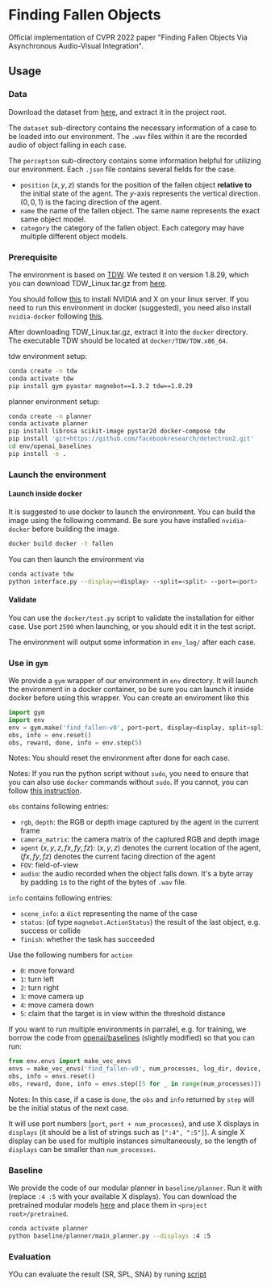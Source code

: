 # Finding Fallen Objects

Official implementation of CVPR 2022 paper "Finding Fallen Objects Via Asynchronous Audio-Visual Integration".

## Usage

### Data

Download the dataset from [here](https://github.com/chuangg/find_fallen_objects/releases/download/fallen_objects/fallen_objects_dataset.tar.gz), and extract it in the project root.

The `dataset` sub-directory contains the necessary information of a case to be loaded into our environment.
The `.wav` files within it are the recorded audio of object falling in each case.

The `perception` sub-directory contains some information helpful for utilizing our environment. Each `.json` file contains several fields for the case.
+ `position` ($x, y, z$) stands for the position of the fallen object __relative to__ the initial state of the agent.
The $y$-axis represents the vertical direction.
$(0, 0, 1)$ is the facing direction of the agent.
+ `name` the name of the fallen object. The same name represents the exact same object model.
+ `category` the category of the fallen object. Each category may have multiple different object models.

### Prerequisite

The environment is based on [TDW](https://github.com/threedworld-mit/tdw). We tested it on version 1.8.29, which you can download TDW_Linux.tar.gz from [here](https://github.com/threedworld-mit/tdw/releases/tag/v1.8.29).

You should follow [this](https://github.com/threedworld-mit/tdw/blob/master/Documentation/lessons/setup/install.md#install-nvidia-and-x-on-your-server) to install NVIDIA and X on your linux server.
If you need to run this environment in docker (suggested), you need also install `nvidia-docker` following [this](https://docs.nvidia.com/datacenter/cloud-native/container-toolkit/install-guide.html#docker).

After downloading TDW_Linux.tar.gz, extract it into the `docker` directory. The executable TDW should be located at `docker/TDW/TDW.x86_64`.

tdw environment setup:
```sh
conda create -n tdw
conda activate tdw
pip install gym pyastar magnebot==1.3.2 tdw==1.8.29
```


planner environment setup:
```sh
conda create -n planner
conda activate planner
pip install librosa scikit-image pystar2d docker-compose tdw
pip install 'git+https://github.com/facebookresearch/detectron2.git'
cd env/openai_baselines
pip install -e .
```
### Launch the environment

#### Launch inside docker

It is suggested to use docker to launch the environment.
You can build the image using the following command.
Be sure you have installed `nvidia-docker` before building the image.

```sh
docker build docker -t fallen
```

You can then launch the environment via
```sh
conda activate tdw
python interface.py --display=<display> --split=<split> --port=<port>
```

#### Validate

You can use the `docker/test.py` script to validate the installation for either case. Use port `2590` when launching, or you should edit it in the test script.

The environment will output some information in `env_log/` after each case.

### Use in `gym`

We provide a `gym` wrapper of our environment in `env` directory.
It will launch the environment in a docker container,
so be sure you can launch it inside docker before using this wrapper.
You can create an enviroment like this

```python
import gym
import env
env = gym.make('find_fallen-v0', port=port, display=display, split=split, max_steps=max_steps, rank=rank, world_size=num_processes)
obs, info = env.reset()
obs, reward, done, info = env.step(5)
```

Notes: You should reset the environment after done for each case.

Notes: If you run the python script without `sudo`, you need to ensure that you can also use `docker` commands without `sudo`. If you cannot, you can follow [this instruction](https://docs.docker.com/engine/install/linux-postinstall/#manage-docker-as-a-non-root-user).

`obs` contains following entries:
+ `rgb`, `depth`: the RGB or depth image captured by the agent in the current frame
+ `camera_matrix`: the camera matrix of the captured RGB and depth image
+ `agent` ($x, y, z, fx, fy, fz$): $(x, y, z)$ denotes the current location of the agent, $(fx, fy, fz)$ denotes the current facing direction of the agent
+ `FOV`: field-of-view
+ `audio`: the audio recorded when the object falls down. It's a byte array by padding `1`s to the right of the bytes of `.wav` file.

`info` contains following entries:
+ `scene_info`: a `dict` representing the name of the case
+ `status`: (of type `magnebot.ActionStatus`) the result of the last object, e.g. success or collide
+ `finish`: whether the task has succeeded

Use the following numbers for `action`
+ `0`: move forward
+ `1`: turn left
+ `2`: turn right
+ `3`: move camera up
+ `4`: move camera down
+ `5`: claim that the target is in view within the threshold distance

If you want to run multiple environments in parralel, e.g. for training,
we borrow the code from [openai/baselines](https://github.com/openai/baselines) (slightly modified) so that you can run:

```python
from env.envs import make_vec_envs
envs = make_vec_envs('find_fallen-v0', num_processes, log_dir, device, True, spaces=(observation_space, action_space), port=<port>, displays=<displays>, split='train')
obs, info = envs.reset()
obs, reward, done, info = envs.step([5 for _ in range(num_processes)])
```

Notes: In this case, if a case is `done`, the `obs` and `info` returned by `step` will be the initial status of the next case.

It will use port numbers [`port`, `port + num_processes`), and use X displays in `displays` (it should be a list of strings such as `[":4", ":5"]`).
A single X display can be used for multiple instances simultaneously, so the length of `displays` can be smaller than `num_processes`.

### Baseline

We provide the code of our modular planner in `baseline/planner`.
Run it with (replace `:4 :5` with your available X displays).
You can download the pretrained modular models [here](https://github.com/chuangg/find_fallen_objects/releases/download/fallen_objects/pretrained.tar.gz) and place them in `<project root>/pretrained`.

```sh
conda activate planner
python baseline/planner/main_planner.py --displays :4 :5
```

### Evaluation
YOu can evaluate the result (SR, SPL, SNA) by runing [script](https://github.com/sjtuyinjie/toolkit/blob/main/eval.py)

